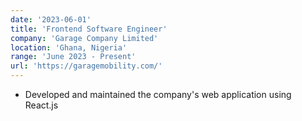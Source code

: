 ```yaml
---
date: '2023-06-01'
title: 'Frontend Software Engineer'
company: 'Garage Company Limited'
location: 'Ghana, Nigeria'
range: 'June 2023 - Present'
url: 'https://garagemobility.com/'
---
```


- Developed and maintained the company's web application using React.js
